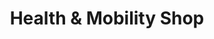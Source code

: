 ---
title: "Health & Mobility Shop"
url: /christchurch/health-und-mobility-shop/
shop: Sanitätshaus
---